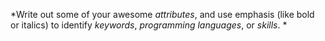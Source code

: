 *Write out some of your awesome _attributes_, and use emphasis (like bold or italics) to identify *keywords*, _programming languages_, or *skills*. *

